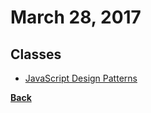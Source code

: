 # March 28, 2017

## Classes

- [JavaScript Design Patterns](https://br.udacity.com/course/javascript-design-patterns--ud989/)

[__Back__](../README.md)

